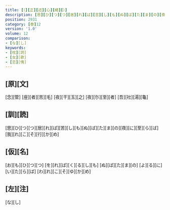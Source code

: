 ```yaml
---
title: [（][正][述][心][緒][）]
description: [思][ひ][つ][つ][居][れ][ば][苦][し][も][ぬ][ば][た][ま][の][夜][に][至][ら][ば][我][れ][こ][そ][行][か][め]
position: 2931
category: [巻]12
version: '1.0'
volume: 12
comparison:
- [な][し]
keywords:
- [枕][詞]
- [女][歌]
- [恋][情]
---
```


## [原][文]

[念][管] [座][者][苦][毛] [夜][干][玉][之] [夜][尓][至][者] [吾][社][湯][龜]

## [訓][読]

[思][ひ][つ][つ][居][れ][ば][苦][し][も][ぬ][ば][た][ま][の][夜][に][至][ら][ば][我][れ][こ][そ][行][か][め]

## [仮][名]

[お][も][ひ][つ][つ] [を][れ][ば][く][る][し][も] [ぬ][ば][た][ま][の] [よ][る][に][い][た][ら][ば] [わ][れ][こ][そ][ゆ][か][め]

## [左][注]

[な][し]
